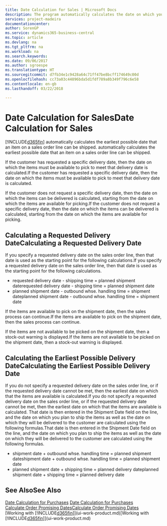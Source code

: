 ```yaml
---
title: Date Calculation for Sales | Microsoft Docs
description: The program automatically calculates the date on which you must order an item to have it in inventory on a certain date. This is the date on which you can expect items ordered on a particular date to be available for picking.
services: project-madeira
documentationcenter: 
author: SorenGP
ms.service: dynamics365-business-central
ms.topic: article
ms.devlang: na
ms.tgt_pltfrm: na
ms.workload: na
ms.search.keywords: 
ms.date: 09/06/2017
ms.author: sgroespe
ms.translationtype: HT
ms.sourcegitcommit: d7fb34e1c9428a64c71ff47be8bcff174649c00d
ms.openlocfilehash: cc73a03c44896bda5d1fdf789a8b349f796c6e58
ms.contentlocale: en-gb
ms.lasthandoff: 03/22/2018

---
```

# <a name="date-calculation-for-sales"></a><span data-ttu-id="b16c5-104">Date Calculation for Sales</span><span class="sxs-lookup"><span data-stu-id="b16c5-104">Date Calculation for Sales</span></span>
[!INCLUDE[d365fin](includes/d365fin_md.md)]<span data-ttu-id="b16c5-105"> automatically calculates the earliest possible date that an item on a sales order line can be shipped.</span><span class="sxs-lookup"><span data-stu-id="b16c5-105"> automatically calculates the earliest possible date that an item on a sales order line can be shipped.</span></span>

<span data-ttu-id="b16c5-106">If the customer has requested a specific delivery date, then the date on which the items must be available to pick to meet that delivery date is calculated.</span><span class="sxs-lookup"><span data-stu-id="b16c5-106">If the customer has requested a specific delivery date, then the date on which the items must be available to pick to meet that delivery date is calculated.</span></span>

<span data-ttu-id="b16c5-107">If the customer does not request a specific delivery date, then the date on which the items can be delivered is calculated, starting from the date on which the items are available for picking.</span><span class="sxs-lookup"><span data-stu-id="b16c5-107">If the customer does not request a specific delivery date, then the date on which the items can be delivered is calculated, starting from the date on which the items are available for picking.</span></span>

## <a name="calculating-a-requested-delivery-date"></a><span data-ttu-id="b16c5-108">Calculating a Requested Delivery Date</span><span class="sxs-lookup"><span data-stu-id="b16c5-108">Calculating a Requested Delivery Date</span></span>
<span data-ttu-id="b16c5-109">If you specify a requested delivery date on the sales order line, then that date is used as the starting point for the following calculations.</span><span class="sxs-lookup"><span data-stu-id="b16c5-109">If you specify a requested delivery date on the sales order line, then that date is used as the starting point for the following calculations.</span></span>

- <span data-ttu-id="b16c5-110">requested delivery date - shipping time = planned shipment date</span><span class="sxs-lookup"><span data-stu-id="b16c5-110">requested delivery date - shipping time = planned shipment date</span></span>
- <span data-ttu-id="b16c5-111">planned shipment date - outbound whse. handling time = shipment date</span><span class="sxs-lookup"><span data-stu-id="b16c5-111">planned shipment date - outbound whse. handling time = shipment date</span></span>

<span data-ttu-id="b16c5-112">If the items are available to pick on the shipment date, then the sales process can continue.</span><span class="sxs-lookup"><span data-stu-id="b16c5-112">If the items are available to pick on the shipment date, then the sales process can continue.</span></span>

<span data-ttu-id="b16c5-113">If the items are not available to be picked on the shipment date, then a stock-out warning is displayed.</span><span class="sxs-lookup"><span data-stu-id="b16c5-113">If the items are not available to be picked on the shipment date, then a stock-out warning is displayed.</span></span>

## <a name="calculating-the-earliest-possible-delivery-date"></a><span data-ttu-id="b16c5-114">Calculating the Earliest Possible Delivery Date</span><span class="sxs-lookup"><span data-stu-id="b16c5-114">Calculating the Earliest Possible Delivery Date</span></span>
<span data-ttu-id="b16c5-115">If you do not specify a requested delivery date on the sales order line, or if the requested delivery date cannot be met, then the earliest date on which that the items are available is calculated.</span><span class="sxs-lookup"><span data-stu-id="b16c5-115">If you do not specify a requested delivery date on the sales order line, or if the requested delivery date cannot be met, then the earliest date on which that the items are available is calculated.</span></span> <span data-ttu-id="b16c5-116">That date is then entered in the Shipment Date field on the line, and the date on which you plan to ship the items as well as the date on which they will be delivered to the customer are calculated using the following formulas.</span><span class="sxs-lookup"><span data-stu-id="b16c5-116">That date is then entered in the Shipment Date field on the line, and the date on which you plan to ship the items as well as the date on which they will be delivered to the customer are calculated using the following formulas.</span></span>

- <span data-ttu-id="b16c5-117">shipment date + outbound whse. handling time = planned shipment date</span><span class="sxs-lookup"><span data-stu-id="b16c5-117">shipment date + outbound whse. handling time = planned shipment date</span></span>
- <span data-ttu-id="b16c5-118">planned shipment date + shipping time = planned delivery date</span><span class="sxs-lookup"><span data-stu-id="b16c5-118">planned shipment date + shipping time = planned delivery date</span></span>


## <a name="see-also"></a><span data-ttu-id="b16c5-119">See Also</span><span class="sxs-lookup"><span data-stu-id="b16c5-119">See Also</span></span>  
 <span data-ttu-id="b16c5-120">[Date Calculation for Purchases](purchasing-date-calculation-for-purchases.md) </span><span class="sxs-lookup"><span data-stu-id="b16c5-120">[Date Calculation for Purchases](purchasing-date-calculation-for-purchases.md) </span></span>  
 [<span data-ttu-id="b16c5-121">Calculate Order Promising Dates</span><span class="sxs-lookup"><span data-stu-id="b16c5-121">Calculate Order Promising Dates</span></span>](sales-how-to-calculate-order-promising-dates.md)  
 <span data-ttu-id="b16c5-122">[Working with [!INCLUDE[d365fin](includes/d365fin_md.md)]](ui-work-product.md)</span><span class="sxs-lookup"><span data-stu-id="b16c5-122">[Working with [!INCLUDE[d365fin](includes/d365fin_md.md)]](ui-work-product.md)</span></span>

